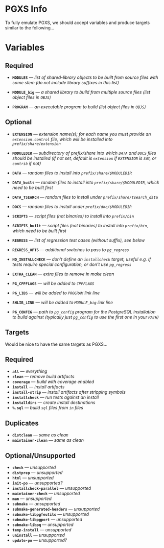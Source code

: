 # PGXS Info

To fully emulate PGXS, we should accept variables and produce targets similar to the following…

# Variables

## Required

  - **`MODULES`** — _list of shared-library objects to be built from source files with same stem (do not include library suffixes in this list)_

  - **`MODULE_big`** — _a shared library to build from multiple source files (list object files in `OBJS`)_

  - **`PROGRAM`** — _an executable program to build (list object files in `OBJS`)_

## Optional 

  - **`EXTENSION`** — _extension name(s); for each name you must provide an `extension.control` file, which will be installed into `prefix/share/extension`_

  - **`MODULEDIR`** — _subdirectory of prefix/share into which `DATA` and `DOCS` files should be installed (if not set, default is `extension` if `EXTENSION` is set, or `contrib` if not)_

  - **`DATA`** — _random files to install into `prefix/share/$MODULEDIR`_

  - **`DATA_built`** — _random files to install into `prefix/share/$MODULEDIR`, which need to be built first_

  - **`DATA_TSEARCH`** — _random files to install under `prefix/share/tsearch_data`_

  - **`DOCS`** — _random files to install under `prefix/doc/$MODULEDIR`_

  - **`SCRIPTS`** — _script files (not binaries) to install into `prefix/bin`_

  - **`SCRIPTS_built`** — _script files (not binaries) to install into `prefix/bin`, which need to be built first_

  - **`REGRESS`** — _list of regression test cases (without suffix), see below_

  - **`REGRESS_OPTS`** — _additional switches to pass to `pg_regress`_

  - **`NO_INSTALLCHECK`** — _don't define an `installcheck` target, useful e.g. if tests require special configuration, or don't use `pg_regress`_

  - **`EXTRA_CLEAN`** — _extra files to remove in make clean_

  - **`PG_CPPFLAGS`** — _will be added to `CPPFLAGS`_

  - **`PG_LIBS`** — _will be added to `PROGRAM` link line_

  - **`SHLIB_LINK`** — _will be added to `MODULE_big` link line_

  - **`PG_CONFIG`** — _path to `pg_config` program for the PostgreSQL installation to build against (typically just `pg_config` to use the first one in your `PATH`)_

## Targets

Would be nice to have the same targets as PGXS…

## Required

  - **`all`** — _everything_
  - **`clean`** — _remove build artifacts_
  - **`coverage`** — _build with coverage enabled_
  - **`install`** — _install artifacts_
  - **`install-strip`** — _install artifacts after stripping symbols_
  - **`installcheck`** — _run tests against an install_
  - **`installdirs`** — _create install destinations_
  - **`%.sql`** — _build `sql` files from `in` files_

## Duplicates

  - **`distclean`** — _same as clean_
  - **`maintainer-clean`** — _same as clean_

## Optional/Unsupported

  - **`check`** — _unsupported_
  - **`distprep`** — _unsupported_
  - **`html`** — _unsupported_
  - **`init-po`** — _unsupported?_
  - **`installcheck-parallel`** — _unsupported_
  - **`maintainer-check`** — _unsupported_
  - **`man`** —  _unsupported_
  - **`submake`** — _unsupported_
  - **`submake-generated-headers`** — _unsupported_
  - **`submake-libpgfeutils`** — _unsupported_
  - **`submake-libpgport`** — _unsupported_
  - **`submake-libpq`** — _unsupported_
  - **`temp-install`** — _unsupported_
  - **`uninstall`** — _unsupported_
  - **`update-po`** — _unsupported?_
